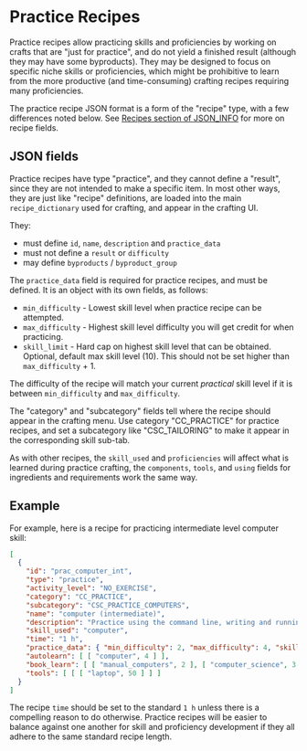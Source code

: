 # Practice Recipes

Practice recipes allow practicing skills and proficiencies by working on crafts that are "just for
practice", and do not yield a finished result (although they may have some byproducts). They may be
designed to focus on specific niche skills or proficiencies, which might be prohibitive to learn
from the more productive (and time-consuming) crafting recipes requiring many proficiencies.

The practice recipe JSON format is a form of the "recipe" type, with a few differences noted below.
See [Recipes section of JSON_INFO](JSON_INFO.md#recipes) for more on recipe fields.


## JSON fields

Practice recipes have type "practice", and they cannot define a "result", since they are not
intended to make a specific item. In most other ways, they are just like "recipe" definitions, are
loaded into the main `recipe_dictionary` used for crafting, and appear in the crafting UI.

They:

- must define `id`, `name`, `description` and `practice_data`
- must not define a `result` or `difficulty`
- may define `byproducts` / `byproduct_group`

The `practice_data` field is required for practice recipes, and must be defined. It is an object
with its own fields, as follows:

- `min_difficulty` - Lowest skill level when practice recipe can be attempted.
- `max_difficulty` - Highest skill level difficulty you will get credit for when practicing.
- `skill_limit` - Hard cap on highest skill level that can be obtained. Optional, default max skill level (10). This should not be set higher than `max_difficulty` + 1.

The difficulty of the recipe will match your current *practical* skill level if it is between
`min_difficulty` and `max_difficulty`.

The "category" and "subcategory" fields tell where the recipe should appear in the crafting menu.
Use category "CC_PRACTICE" for practice recipes, and set a subcategory like "CSC_TAILORING" to make
it appear in the corresponding skill sub-tab.

As with other recipes, the `skill_used` and `proficiencies` will affect what is learned during
practice crafting, the `components`, `tools`, and `using` fields for ingredients and requirements
work the same way.


## Example

For example, here is a recipe for practicing intermediate level computer skill:

```json
[
  {
    "id": "prac_computer_int",
    "type": "practice",
    "activity_level": "NO_EXERCISE",
    "category": "CC_PRACTICE",
    "subcategory": "CSC_PRACTICE_COMPUTERS",
    "name": "computer (intermediate)",
    "description": "Practice using the command line, writing and running scripts making use of common algorithms and data structures.",
    "skill_used": "computer",
    "time": "1 h",
    "practice_data": { "min_difficulty": 2, "max_difficulty": 4, "skill_limit": 5 },
    "autolearn": [ [ "computer", 4 ] ],
    "book_learn": [ [ "manual_computers", 2 ], [ "computer_science", 3 ] ],
    "tools": [ [ [ "laptop", 50 ] ] ]
  }
]
```

The recipe `time` should be set to the standard `1 h` unless there is a compelling reason to do
otherwise.  Practice recipes will be easier to balance against one another for skill and proficiency
development if they all adhere to the same standard recipe length.

